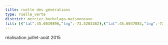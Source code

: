 ```yaml
---
title: ruelle des générations
type: ruelle_verte
district: mercier-hochelaga-maisonneuve
fill: [{"lat":45.6039896,"lng":-73.5203362},{"lat":45.6047083,"lng":-73.5199365}]
---
```


réalisation juillet-août 2015